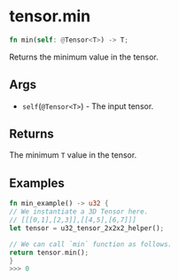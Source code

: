 # tensor.min

```rust
fn min(self: @Tensor<T>) -> T;
```

Returns the minimum value in the tensor.

## Args

* `self`(`@Tensor<T>`) - The input tensor.

## Returns

The minimum `T` value in the tensor.

## Examples

```rust
fn min_example() -> u32 {
// We instantiate a 3D Tensor here.
// [[[0,1],[2,3]],[[4,5],[6,7]]]
let tensor = u32_tensor_2x2x2_helper();

// We can call `min` function as follows.
return tensor.min();
}
>>> 0
```

